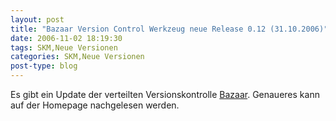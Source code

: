 ```yaml
---
layout: post
title: "Bazaar Version Control Werkzeug neue Release 0.12 (31.10.2006)"
date: 2006-11-02 18:19:30
tags: SKM,Neue Versionen
categories: SKM,Neue Versionen
post-type: blog
---
```

Es gibt ein Update der verteilten Versionskontrolle <a href="http://bazaar-vcs.org"  title="Bazaar">Bazaar</a>. Genaueres kann auf der Homepage nachgelesen werden.